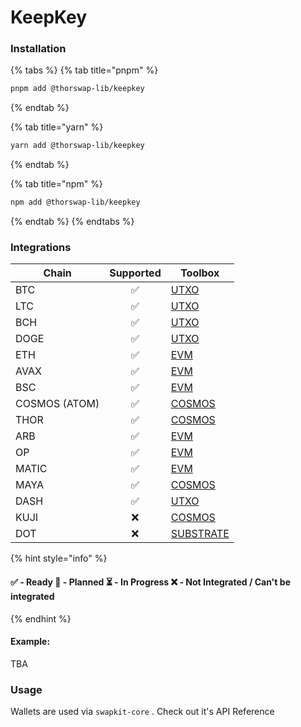 # KeepKey

### Installation

{% tabs %}
{% tab title="pnpm" %}
```bash
pnpm add @thorswap-lib/keepkey
```
{% endtab %}

{% tab title="yarn" %}
```bash
yarn add @thorswap-lib/keepkey
```
{% endtab %}

{% tab title="npm" %}
```bash
npm add @thorswap-lib/keepkey
```
{% endtab %}
{% endtabs %}

### Integrations

<table data-full-width="false">
   <thead>
      <tr>
         <th>Chain</th>
         <th align="center">Supported</th>
         <th>Toolbox</th>
      </tr>
   </thead>
   <tbody>
      <tr>
         <td>BTC</td>
         <td align="center">✅</td>
         <td><a href="../toolboxes/utxo.md">UTXO</a></td>
      </tr>
      <tr>
         <td>LTC</td>
         <td align="center">✅</td>
         <td><a href="../toolboxes/utxo.md">UTXO</a></td>
      </tr>
      <tr>
         <td>BCH</td>
         <td align="center">✅</td>
         <td><a href="../toolboxes/utxo.md">UTXO</a></td>
      </tr>
      <tr>
         <td>DOGE</td>
         <td align="center">✅</td>
         <td><a href="../toolboxes/utxo.md">UTXO</a></td>
      </tr>
      <tr>
         <td>ETH</td>
         <td align="center">✅</td>
         <td><a href="../toolboxes/evm.md">EVM</a></td>
      </tr>
      <tr>
         <td>AVAX</td>
         <td align="center">✅</td>
         <td><a href="../toolboxes/evm.md">EVM</a></td>
      </tr>
      <tr>
         <td>BSC</td>
         <td align="center">✅</td>
         <td><a href="../toolboxes/evm.md">EVM</a></td>
      </tr>
      <tr>
         <td>COSMOS (ATOM)</td>
         <td align="center">✅</td>
         <td><a href="../toolboxes/cosmos.md">COSMOS</a></td>
      </tr>
      <tr>
         <td>THOR</td>
         <td align="center">✅</td>
         <td><a href="../toolboxes/cosmos.md">COSMOS</a></td>
      </tr>
      <tr>
         <td>ARB</td>
         <td align="center">✅</td>
         <td><a href="../toolboxes/evm.md">EVM</a></td>
      </tr>
      <tr>
         <td>OP</td>
         <td align="center">✅</td>
         <td><a href="../toolboxes/evm.md">EVM</a></td>
      </tr>
      <tr>
         <td>MATIC</td>
         <td align="center">✅</td>
         <td><a href="../toolboxes/evm.md">EVM</a></td>
      </tr>
      <tr>
         <td>MAYA</td>
         <td align="center">✅</td>
         <td><a href="../toolboxes/cosmos.md">COSMOS</a></td>
      </tr>
      <tr>
         <td>DASH</td>
         <td align="center">✅</td>
         <td><a href="../toolboxes/utxo.md">UTXO</a></td>
      </tr>
      <tr>
         <td>KUJI</td>
         <td align="center">❌</td>
         <td><a href="../toolboxes/cosmos.md">COSMOS</a></td>
      </tr>
      <tr>
         <td>DOT</td>
         <td align="center">❌</td>
         <td><a href="../toolboxes/substrate.md">SUBSTRATE</a></td>
      </tr>
   </tbody>
</table>

{% hint style="info" %}
#### ✅ - Ready 🤔 - Planned ⏳ - In Progress ❌ - Not Integrated / Can't be integrated
{% endhint %}

#### Example:&#x20;

TBA

### Usage

Wallets are used via `swapkit-core` . Check out it's API Reference
